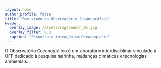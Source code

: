 ```yaml
---
layout: home
author_profile: false
title: "Bem-vindo ao Observatório Oceanográfico"
header:
  overlay_image: /assets/img/banner_01.jpg
  overlay_filter: 0.3
  caption: "Pesquisa e inovação em Oceanografia"
---
```


O Observatório Oceanográfico é um laboratório interdisciplinar vinculado à UFF dedicado à pesquisa marinha, mudanças climáticas e tecnologias ambientais.
